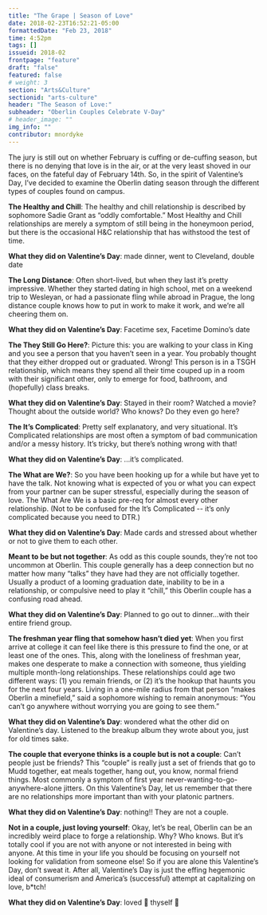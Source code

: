 ```yaml
---
title: "The Grape | Season of Love"
date: 2018-02-23T16:52:21-05:00
formattedDate: "Feb 23, 2018"
time: 4:52pm
tags: []
issueid: 2018-02
frontpage: "feature"
draft: "false"
featured: false
# weight: 3 
section: "Arts&Culture"
sectionid: "arts-culture"
header: "The Season of Love:"
subheader: "Oberlin Couples Celebrate V-Day"
# header_image: ""
img_info: ""
contributor: mnordyke
---
```


 The jury is still out on whether February is cuffing or de-cuffing season, but there is no denying that love is in the air, or at the very least shoved in our faces, on the fateful day of February 14th.  So, in the spirit of Valentine’s Day, I’ve decided to examine the Oberlin dating season through the different types of couples found on campus. 

__The Healthy and Chill__: The healthy and chill relationship is described by sophomore Sadie Grant as “oddly comfortable.” Most Healthy and Chill relationships are merely a symptom of still being in the honeymoon period, but there is the occasional H&C relationship that has withstood the test of time.

__What they did on Valentine’s Day__: made dinner, went to Cleveland, double date

__The Long Distance__: Often short-lived, but when they last it’s pretty impressive. Whether they started dating in high school, met on a weekend trip to Wesleyan, or had a passionate fling while abroad in Prague, the long distance couple knows how to put in work to make it work, and we’re all cheering them on. 

__What they did on Valentine’s Day__: Facetime sex, Facetime Domino’s date

__The They Still Go Here?__: Picture this: you are walking to your class in King and you see a person that you haven’t seen in a year. You probably thought that they either dropped out or graduated. Wrong! This person is in a TSGH relationship, which means they spend all their time couped up in a room with their significant other, only to emerge for food, bathroom, and (hopefully) class breaks. 

__What they did on Valentine’s Day__: Stayed in their room? Watched a movie? Thought about the outside world? Who knows? Do they even go here? 

__The It’s Complicated__: Pretty self explanatory, and very situational. It’s Complicated relationships are most often a symptom of bad communication and/or a messy history. It’s tricky, but there’s nothing wrong with that! 

__What they did on Valentine’s Day__: ...it’s complicated. 

__The What are We?__: So you have been hooking up for a while but have yet to have the talk. Not knowing what is expected of you or what you can expect from your partner can be super stressful, especially during the season of love. The What Are We is a basic pre-req for almost every other relationship. (Not to be confused for the It’s Complicated -- it’s only complicated because you need to DTR.) 

__What they did on Valentine’s Day__: Made cards and stressed about whether or not to give them to each other.

__Meant to be but not together__: As odd as this couple sounds, they’re not too uncommon at Oberlin. This couple generally has a deep connection but no matter how many “talks” they have had they are not officially together. Usually a product of a looming graduation date, inability to be in a relationship, or compulsive need to play it “chill,”  this Oberlin couple has a confusing road ahead. 

__What they did on Valentine’s Day__: Planned to go out to dinner…with their entire friend group. 

__The freshman year fling that somehow hasn’t died yet__: When you first arrive at college it can feel like there is this pressure to find the one, or at least one of the ones. This, along with the loneliness of freshman year, makes one desperate to make a connection with someone, thus yielding multiple month-long relationships. These relationships could age two different ways: (1) you remain friends, or (2) it’s the hookup that haunts you for the next four years. Living in a one-mile radius from that person “makes Oberlin a minefield,” said a sophomore wishing to remain anonymous: “You can’t go anywhere without worrying you are going to see them.”

__What they did on Valentine’s Day__: wondered what the other did on Valentine’s day. Listened to the breakup album they wrote about you, just for old times sake.

__The couple that everyone thinks is a couple but is not a couple__: Can’t people just be friends? This “couple” is really just a set of friends that go to Mudd together, eat meals together, hang out, you know, normal friend things. Most commonly a symptom of first year never-wanting-to-go-anywhere-alone jitters. On this Valentine’s Day, let us remember that there are no relationships more important than with your platonic partners. 

__What they did on Valentine’s Day__: nothing!! They are not a couple. 

__Not in a couple, just loving yourself__: Okay, let’s be real, Oberlin can be an incredibly weird place to forge a relationship. Why? Who knows. But it’s totally cool if you are not with anyone or not interested in being with anyone. At this time in your life you should be focusing on yourself not looking for validation from someone else! So if you are alone this Valentine’s Day, don’t sweat it. After all, Valentine’s Day is just the effing hegemonic ideal of consumerism and America’s (successful) attempt at capitalizing on love, b*tch!

__What they did on Valentine’s Day__: loved 👏 thyself 👏

